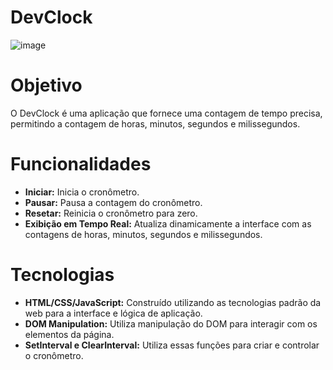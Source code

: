 # DevClock
![image](https://github.com/MariaJuliaAS/DevClock/assets/145461566/53996a8b-b2ac-4998-bc87-d87a18bb410e)

# Objetivo

O DevClock é uma aplicação que fornece uma contagem de tempo precisa, permitindo a contagem de horas, minutos, segundos e milissegundos.

# Funcionalidades

- **Iniciar:** Inicia o cronômetro.
- **Pausar:** Pausa a contagem do cronômetro.
- **Resetar:** Reinicia o cronômetro para zero.
- **Exibição em Tempo Real:** Atualiza dinamicamente a interface com as contagens de horas, minutos, segundos e milissegundos.

# Tecnologias

- **HTML/CSS/JavaScript:** Construído utilizando as tecnologias padrão da web para a interface e lógica de aplicação.
- **DOM Manipulation:** Utiliza manipulação do DOM para interagir com os elementos da página.
- **SetInterval e ClearInterval:** Utiliza essas funções para criar e controlar o cronômetro.
